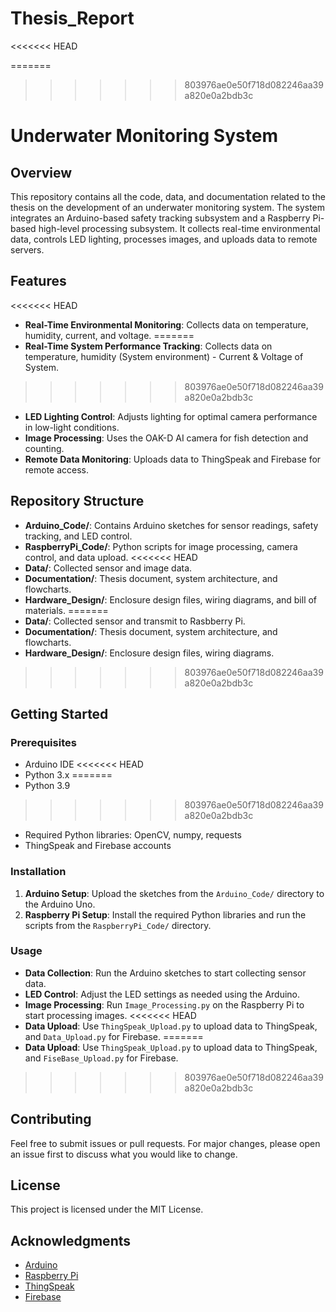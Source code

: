 # Thesis_Report
<<<<<<< HEAD

=======
>>>>>>> 803976ae0e50f718d082246aa39a820e0a2bdb3c
# Underwater Monitoring System

## Overview
This repository contains all the code, data, and documentation related to the thesis on the development of an underwater monitoring system. The system integrates an Arduino-based safety tracking subsystem and a Raspberry Pi-based high-level processing subsystem. It collects real-time environmental data, controls LED lighting, processes images, and uploads data to remote servers.

## Features
<<<<<<< HEAD
- **Real-Time Environmental Monitoring**: Collects data on temperature, humidity, current, and voltage.
=======
- **Real-Time System Performance Tracking**: Collects data on temperature, humidity (System environment) - Current & Voltage of System.
>>>>>>> 803976ae0e50f718d082246aa39a820e0a2bdb3c
- **LED Lighting Control**: Adjusts lighting for optimal camera performance in low-light conditions.
- **Image Processing**: Uses the OAK-D AI camera for fish detection and counting.
- **Remote Data Monitoring**: Uploads data to ThingSpeak and Firebase for remote access.

## Repository Structure
- **Arduino_Code/**: Contains Arduino sketches for sensor readings, safety tracking, and LED control.
- **RaspberryPi_Code/**: Python scripts for image processing, camera control, and data upload.
<<<<<<< HEAD
- **Data/**: Collected sensor and image data.
- **Documentation/**: Thesis document, system architecture, and flowcharts.
- **Hardware_Design/**: Enclosure design files, wiring diagrams, and bill of materials.
=======
- **Data/**: Collected sensor and transmit to Rasbberry Pi.
- **Documentation/**: Thesis document, system architecture, and flowcharts.
- **Hardware_Design/**: Enclosure design files, wiring diagrams.
>>>>>>> 803976ae0e50f718d082246aa39a820e0a2bdb3c

## Getting Started
### Prerequisites
- Arduino IDE
<<<<<<< HEAD
- Python 3.x
=======
- Python 3.9
>>>>>>> 803976ae0e50f718d082246aa39a820e0a2bdb3c
- Required Python libraries: OpenCV, numpy, requests
- ThingSpeak and Firebase accounts

### Installation
1. **Arduino Setup**: Upload the sketches from the `Arduino_Code/` directory to the Arduino Uno.
2. **Raspberry Pi Setup**: Install the required Python libraries and run the scripts from the `RaspberryPi_Code/` directory.

### Usage
- **Data Collection**: Run the Arduino sketches to start collecting sensor data.
- **LED Control**: Adjust the LED settings as needed using the Arduino.
- **Image Processing**: Run `Image_Processing.py` on the Raspberry Pi to start processing images.
<<<<<<< HEAD
- **Data Upload**: Use `ThingSpeak_Upload.py` to upload data to ThingSpeak, and `Data_Upload.py` for Firebase.
=======
- **Data Upload**: Use `ThingSpeak_Upload.py` to upload data to ThingSpeak, and `FiseBase_Upload.py` for Firebase.
>>>>>>> 803976ae0e50f718d082246aa39a820e0a2bdb3c

## Contributing
Feel free to submit issues or pull requests. For major changes, please open an issue first to discuss what you would like to change.

## License
This project is licensed under the MIT License.

## Acknowledgments
- [Arduino](https://www.arduino.cc/)
- [Raspberry Pi](https://www.raspberrypi.org/)
- [ThingSpeak](https://thingspeak.com/)
- [Firebase](https://firebase.google.com/)
